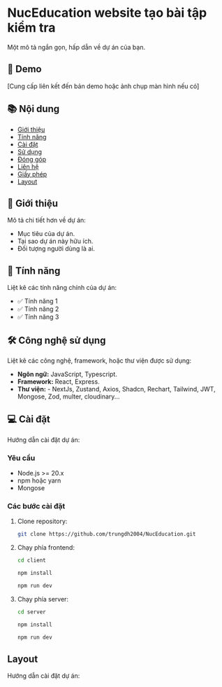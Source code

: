 # NucEducation website tạo bài tập kiểm tra

Một mô tả ngắn gọn, hấp dẫn về dự án của bạn.

## 🚀 Demo
[Cung cấp liên kết đến bản demo hoặc ảnh chụp màn hình nếu có]

## 📚 Nội dung
- [Giới thiệu](#📖-giới-thiệu)
- [Tính năng](#tính-năng)
- [Cài đặt](#-cài-đặt)
- [Sử dụng](#sử-dụng)
- [Đóng góp](#đóng-góp)
- [Liên hệ](#liên-hệ)
- [Giấy phép](#giấy-phép)
- [Layout](#layout)

## 📖 Giới thiệu

Mô tả chi tiết hơn về dự án:
- Mục tiêu của dự án.
- Tại sao dự án này hữu ích.
- Đối tượng người dùng là ai.

## 🌟 Tính năng
Liệt kê các tính năng chính của dự án:
- ✅ Tính năng 1
- ✅ Tính năng 2
- ✅ Tính năng 3

## 🛠️ Công nghệ sử dụng
Liệt kê các công nghệ, framework, hoặc thư viện được sử dụng:
- **Ngôn ngữ:** JavaScript, Typescript.
- **Framework:** React, Express.
- **Thư viện:** - NextJs, Zustand, Axios, Shadcn, Rechart, Tailwind, JWT, Mongose, Zod, multer, cloudinary...
                

## 💻 Cài đặt
Hướng dẫn cài đặt dự án:
### Yêu cầu
- Node.js >= 20.x
- npm hoặc yarn
- Mongose
  
### Các bước cài đặt

1. Clone repository:
   ```bash
   git clone https://github.com/trungdh2004/NucEducation.git
2. Chạy phía frontend:
   ```bash
   cd client
    ```
   ```bash
   npm install
    ```
   ```bash
   npm run dev
   ```
3. Chạy phía server:
   ```bash
   cd server
    ```
   ```bash
   npm install
    ```
   ```bash
   npm run dev
   ```
## Layout

Hướng dẫn cài đặt dự án:
